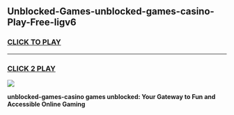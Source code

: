
## Unblocked-Games-unblocked-games-casino-Play-Free-ligv6
<h3>
<a href="https://premium76.site?title=unblocked-games-casino&ref=18A">CLICK TO PLAY</a></h3>
<hr>

<h3>
<a href="https://premium76.site?title=unblocked-games-casino&ref=18A">CLICK 2 PLAY</a>
  
</h3>

<a href="https://premium76.site?title=unblocked-games-casino&ref=18A"><img src="https://clearcache.store/games.png"></a>


**unblocked-games-casino games unblocked: Your Gateway to Fun and Accessible Online Gaming**

